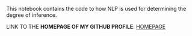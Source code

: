 <!--- 
Here's the link to my resume that contains my development, hackathons etc experiences. Not my usual one 
[RESUME](https://docs.google.com/document/d/1xjs6lv5_0NL_epcNNPbJXeX6O3tK4c1A39468yAR-rA/edit?usp=sharing)
--->

This notebook contains the code to how NLP is used for determining the degree of inference.

LINK TO THE **HOMEPAGE OF MY GITHUB PROFILE**: [HOMEPAGE](https://github.com/vortex0515)


